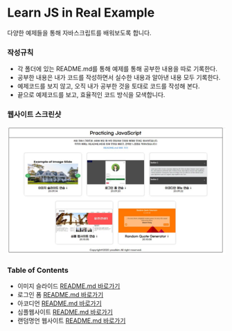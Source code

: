 # Learn JS in Real Example

다양한 예제들을 통해 자바스크립트를 배워보도록 합니다.

### 작성규칙

- 각 폴더에 있는 README.md를 통해 예제를 통해 공부한 내용을 따로 기록한다.
- 공부한 내용은 내가 코드를 작성하면서 실수한 내용과 알아낸 내용 모두 기록한다.
- 예제코드를 보지 않고, 오직 내가 공부한 것을 토대로 코드를 작성해 본다.
- 끝으로 예제코드를 보고, 효율적인 코드 방식을 모색합니다.

### 웹사이트 스크린샷

![websiteimg](./website.JPG)

### Table of Contents

- 이미지 슬라이드 [README.md 바로가기](./[200914]-image-slides/README.md)
- 로그인 폼 [README.md 바로가기](./[200920]-Login-form/README.md)
- 아코디언 [README.md 바로가기](./[200922]-Accordian-menu/README.md)
- 심플웹사이트 [README.md 바로가기](./[201005]-simple-webpage/README.md)
- 랜덤명언 웹사이트 [README.md 바로가기](./[201008]-studying-fetch/README.md)
